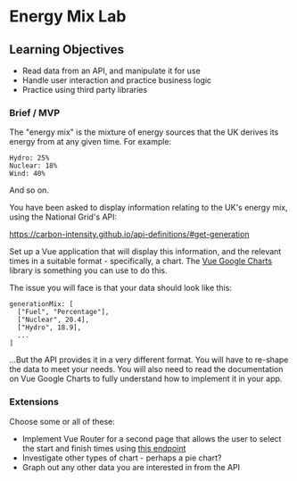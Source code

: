 # Energy Mix Lab

## Learning Objectives

- Read data from an API, and manipulate it for use
- Handle user interaction and practice business logic
- Practice using third party libraries

### Brief / MVP

The "energy mix" is the mixture of energy sources that the UK derives its energy from at any given time. For example:

```
Hydro: 25%
Nuclear: 18%
Wind: 40%
```

And so on.

You have been asked to display information relating to the UK's energy mix, using the National Grid's API:

https://carbon-intensity.github.io/api-definitions/#get-generation

Set up a Vue application that will display this information, and the relevant times in a suitable format - specifically, a chart. The [Vue Google Charts](https://www.npmjs.com/package/vue-google-charts) library is something you can use to do this.

The issue you will face is that your data should look like this:

```
generationMix: [
  ["Fuel", "Percentage"],
  ["Nuclear", 20.4],
  ["Hydro", 18.9],
  ...
]
```

...But the API provides it in a very different format. You will have to re-shape the data to meet your needs. You will also need to read the documentation on Vue Google Charts to fully understand how to implement it in your app.

### Extensions

Choose some or all of these:

- Implement Vue Router for a second page that allows the user to select the start and finish times using [this endpoint](https://carbon-intensity.github.io/api-definitions/?shell#get-generation-from-to)
- Investigate other types of chart - perhaps a pie chart?
- Graph out any other data you are interested in from the API
